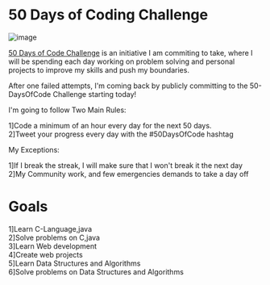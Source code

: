 # 50 Days of Coding Challenge
![image](https://github.com/011LOKESH/java_code/assets/115442355/4dffdc5d-e756-453e-8c23-1845ffab326d)

[50 Days of Code Challenge](#50DaysofCodingChallenge) is an initiative I am commiting to take, where I will be spending each day working on problem solving and personal projects to improve my skills and push my boundaries.

After one failed attempts, I'm coming back by publicly committing to the 50-DaysOfCode Challenge starting today!

I'm going to follow Two Main Rules:

  1]Code a minimum of an hour every day for the next 50 days.<br>
  2]Tweet your progress every day with the #50DaysOfCode hashtag

My Exceptions:

  1]If I break the streak, I will make sure that I won't break it the next day<br>
  2]My Community work, and few emergencies demands to take a day off

  # Goals

  1]Learn C-Language,java<br>
  2]Solve problems on C,java<br>
  3]Learn Web development<br>
  4]Create web projects<br>
  5]Learn Data Structures and Algorithms<br>
  6]Solve problems on Data Structures and Algorithms<br>

